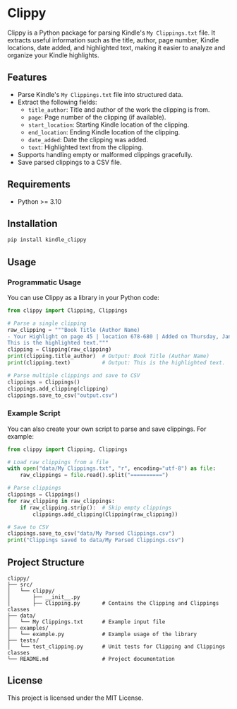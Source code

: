 # Clippy

Clippy is a Python package for parsing Kindle's `My Clippings.txt` file. It extracts useful information such as the title, author, page number, Kindle locations, date added, and highlighted text, making it easier to analyze and organize your Kindle highlights.

## Features

- Parse Kindle's `My Clippings.txt` file into structured data.
- Extract the following fields:
  - `title_author`: Title and author of the work the clipping is from.
  - `page`: Page number of the clipping (if available).
  - `start_location`: Starting Kindle location of the clipping.
  - `end_location`: Ending Kindle location of the clipping.
  - `date_added`: Date the clipping was added.
  - `text`: Highlighted text from the clipping.
- Supports handling empty or malformed clippings gracefully.
- Save parsed clippings to a CSV file.

## Requirements

- Python >= 3.10

## Installation

```bash
pip install kindle_clippy
```

## Usage
### Programmatic Usage
You can use Clippy as a library in your Python code:
```python
from clippy import Clipping, Clippings

# Parse a single clipping
raw_clipping = """Book Title (Author Name)
- Your Highlight on page 45 | location 678-680 | Added on Thursday, January 1, 2023
This is the highlighted text."""
clipping = Clipping(raw_clipping)
print(clipping.title_author)  # Output: Book Title (Author Name)
print(clipping.text)          # Output: This is the highlighted text.

# Parse multiple clippings and save to CSV
clippings = Clippings()
clippings.add_clipping(clipping)
clippings.save_to_csv("output.csv")
```

### Example Script
You can also create your own script to parse and save clippings. For example:
```python
from clippy import Clipping, Clippings

# Load raw clippings from a file
with open("data/My Clippings.txt", "r", encoding="utf-8") as file:
    raw_clippings = file.read().split("==========")

# Parse clippings
clippings = Clippings()
for raw_clipping in raw_clippings:
    if raw_clipping.strip():  # Skip empty clippings
        clippings.add_clipping(Clipping(raw_clipping))

# Save to CSV
clippings.save_to_csv("data/My Parsed Clippings.csv")
print("Clippings saved to data/My Parsed Clippings.csv")
```

## Project Structure
```
clippy/
├── src/
│   └── clippy/
│       ├── __init__.py
│       ├── Clipping.py       # Contains the Clipping and Clippings classes
├── data/
│   └── My Clippings.txt      # Example input file
├── examples/
│   └── example.py            # Example usage of the library
├── tests/
│   └── test_clipping.py      # Unit tests for Clipping and Clippings classes
└── README.md                 # Project documentation
```

## License
This project is licensed under the MIT License.